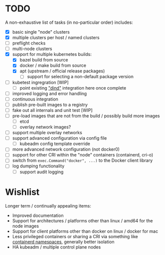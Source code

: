 # TODO

A non-exhaustive list of tasks (in no-particular order) includes:
- [x] basic single "node" clusters
- [x] multiple clusters per host / named clusters
- [ ] preflight checks
- [ ] multi-node clusters
- [x] support for multiple kubernetes builds:
  - [x] bazel build from source
  - [x] docker / make build from source
  - [x] apt (upstream / official release packages)
    - [ ] support for selecting a non-default package version
- [ ] kubetest ingregration [WIP]
  - [ ] point existing ["dind"](https://github.com/kubernetes/test-infra/tree/master/dind) integration here once complete
- [ ] improved logging and error handling
- [ ] continuous integration
- [ ] publish pre-built images to a registry
- [ ] fake out all internals and unit test [WIP]
- [ ] pre-load images that are not from the build / possibly build more images
  - [ ] etcd
  - [ ] overlay network images?
- [ ] support multiple overlay networks
- [ ] support advanced configuration via config file
  - [ ] kubeadm config template override
- [ ] more advanced network configuration (not docker0)
- [ ] support for other CRI within the "node" containers (containerd, cri-o)
- [ ] switch from `exec.Command("docker", ...)` to the Docker client library
- [ ] log dumping functionality
  - [ ] support audit logging

# Wishlist

Longer term / continually appealing items:

- Improved documentation
- Support for architectures / platforms other than linux / amd64 for the node images
- Support for client platforms other than docker on linux / docker for mac
- Less privileged containers or sharing a CRI via something like [containerd namespaces](https://github.com/containerd/containerd/blob/master/docs/namespaces.md), generally
 better isolation
- HA kubeadm / multiple control plane nodes
